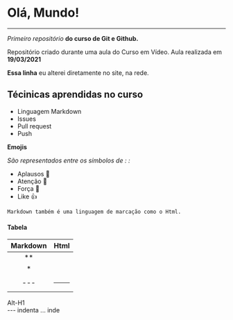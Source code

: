 # Olá, Mundo!
---

_Primeiro repositório_ **do curso de Git e Github.**

Repositório criado durante uma aula do Curso em Vídeo.
Aula realizada em **19/03/2021**

__Essa linha__ eu alterei diretamente no site, na rede.

## Técinicas aprendidas no curso

- Linguagem Markdown
- Issues
- Pull request
- Push

**Emojis**

_São representados entre os símbolos de : :_

* Aplausos :clap:
* Atenção :eyes:
* Força :muscle:
* Like :+1:

~~~Html
Markdown também é uma linguagem de marcação como o Html.
~~~

#### Tabela

Markdown | Html
:--------: | ------:
** | <strong>
* | <em> 
--- | <hr>

Alt-H1  
--- indenta
... inde





